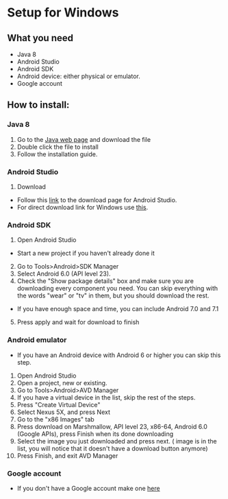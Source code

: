 # Setup for Windows

## What you need
 - Java 8
 - Android Studio
 - Android SDK
 - Android device: either physical or emulator.
 - Google account

 ## How to install:
 ### Java 8
 1. Go to the [Java web page](https://java.com/en/download/) and download the file
 2. Double click the file to install
 3. Follow the installation guide.

 ### Android Studio
1. Download
  * Follow this [link](https://developer.android.com/studio/index.html) to the download page for Android Studio.
  * For direct download link for Windows use [this](https://dl.google.com/dl/android/studio/install/2.3.3.0/android-studio-ide-162.4069837-windows.exe).

### Android SDK
1. Open Android Studio
* Start a new project if you haven't already done it
2. Go to Tools>Android>SDK Manager
3. Select Android 6.0 (API level 23).
4. Check the "Show package details" box and make sure you are downloading every component you need. You can skip everything with the words "wear" or "tv" in them, but you should download the rest.
* If you have enough space and time, you can include Android 7.0 and 7.1
5. Press apply and wait for download to finish

### Android emulator
* If you have an Android device with Android 6 or higher you can skip this step.
1. Open Android Studio
2. Open a project, new or existing.
3. Go to Tools>Android>AVD Manager
4. If you have a virtual device in the list, skip the rest of the steps.
5. Press "Create Virtual Device"
6. Select Nexus 5X, and press Next
7. Go to the "x86 Images" tab
8. Press download on  Marshmallow, API level 23, x86-64, Android 6.0 (Google APIs), press Finish when its done downloading
9. Select the image you just downloaded and press next. ( image is in the list, you will notice that it doesn't have a download button anymore)
10. Press Finish, and exit AVD Manager

### Google account
* If you don't have a Google account make one [here](https://accounts.google.com/SignUp)
